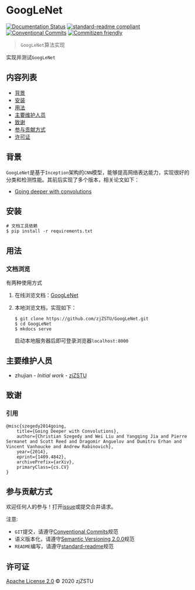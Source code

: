# GoogLeNet

[![Documentation Status](https://readthedocs.org/projects/googlenet/badge/?version=latest)](https://googlenet.readthedocs.io/zh_CN/latest/?badge=latest) [![standard-readme compliant](https://img.shields.io/badge/standard--readme-OK-green.svg?style=flat-square)](https://github.com/RichardLitt/standard-readme) [![Conventional Commits](https://img.shields.io/badge/Conventional%20Commits-1.0.0-yellow.svg)](https://conventionalcommits.org) [![Commitizen friendly](https://img.shields.io/badge/commitizen-friendly-brightgreen.svg)](http://commitizen.github.io/cz-cli/)

> `GoogLeNet`算法实现

实现并测试`GoogLeNet`

## 内容列表

- [背景](#背景)
- [安装](#安装)
- [用法](#用法)
- [主要维护人员](#主要维护人员)
- [致谢](#致谢)
- [参与贡献方式](#参与贡献方式)
- [许可证](#许可证)

## 背景

`GoogLeNet`是基于`Inception`架构的`CNN`模型，能够提高网络表达能力，实现很好的分类和检测性能。其前后实现了多个版本，相关论文如下：

* [Going deeper with convolutions](https://arxiv.org/abs/1409.4842)

## 安装

```
# 文档工具依赖
$ pip install -r requirements.txt
```

## 用法

### 文档浏览

有两种使用方式

1. 在线浏览文档：[GoogLeNet](https://googlenet.readthedocs.io/zh_CN/latest/)

2. 本地浏览文档，实现如下：

    ```
    $ git clone https://github.com/zjZSTU/GoogLeNet.git
    $ cd GoogLeNet
    $ mkdocs serve
    ```
    启动本地服务器后即可登录浏览器`localhost:8000`

## 主要维护人员

* zhujian - *Initial work* - [zjZSTU](https://github.com/zjZSTU)

## 致谢

### 引用

```
@misc{szegedy2014going,
    title={Going Deeper with Convolutions},
    author={Christian Szegedy and Wei Liu and Yangqing Jia and Pierre Sermanet and Scott Reed and Dragomir Anguelov and Dumitru Erhan and Vincent Vanhoucke and Andrew Rabinovich},
    year={2014},
    eprint={1409.4842},
    archivePrefix={arXiv},
    primaryClass={cs.CV}
}
```

## 参与贡献方式

欢迎任何人的参与！打开[issue](https://github.com/zjZSTU/GoogLeNet/issues)或提交合并请求。

注意:

* `GIT`提交，请遵守[Conventional Commits](https://www.conventionalcommits.org/en/v1.0.0-beta.4/)规范
* 语义版本化，请遵守[Semantic Versioning 2.0.0](https://semver.org)规范
* `README`编写，请遵守[standard-readme](https://github.com/RichardLitt/standard-readme)规范

## 许可证

[Apache License 2.0](LICENSE) © 2020 zjZSTU

